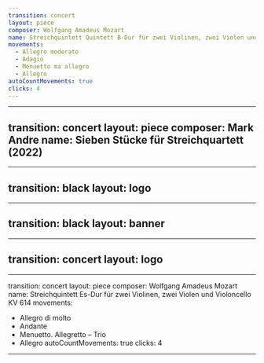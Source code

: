 ```yaml
---
transition: concert
layout: piece
composer: Wolfgang Amadeus Mozart
name: Streichquintett Quintett B-Dur für zwei Violinen, zwei Violen und Violoncello KV 174
movements:
  - Allegro moderato
  - Adagio
  - Menuetto ma allegro
  - Allegro
autoCountMovements: true
clicks: 4
---
```

---
transition: concert
layout: piece
composer: Mark Andre
name: Sieben Stücke für Streichquartett (2022)
---
---
transition: black
layout: logo
---
---
transition: black
layout: banner
---
---
transition: concert
layout: logo
---
---
transition: concert
layout: piece
composer: Wolfgang Amadeus Mozart
name: Streichquintett Es-Dur für zwei Violinen, zwei Violen und Violoncello KV 614
movements:
  - Allegro di molto
  - Andante
  - Menuetto. Allegretto – Trio
  - Allegro
autoCountMovements: true
clicks: 4
---